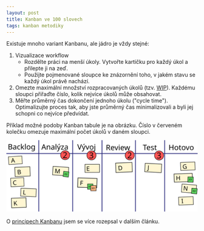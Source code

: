 ```yaml
---
layout: post
title: Kanban ve 100 slovech
tags: kanban metodiky
---
```


Existuje mnoho variant Kanbanu, ale jádro je vždy stejné:

1. Vizualizace workflow
   - Rozdělte práci na menší úkoly. Vytvořte kartičku pro každý úkol a přilepte ji na zeď.
   - Použijte pojmenované sloupce ke znázornění toho, v jakém stavu se každý úkol právě nachází.
2. Omezte maximální množství rozpracovaných úkolů (tzv. [WIP](/wip-vs-kapacita/)).
   Každému sloupci přiřaďte číslo, kolik nejvíce úkolů může obsahovat.
3. Měřte průměrný čas dokončení jednoho úkolu ("cycle time").
   Optimalizujte proces tak, aby jste průměrný čas minimalizovali a byli jej schopni co nejvíce předvídat.

Příklad možné podoby Kanban tabule je na obrázku. Číslo v červeném kolečku omezuje maximální počet úkolů v daném sloupci.

![](/assets/kanban.svg)

O [principech Kanbanu](/principy-kanbanu/) jsem se více rozepsal v dalším článku.
